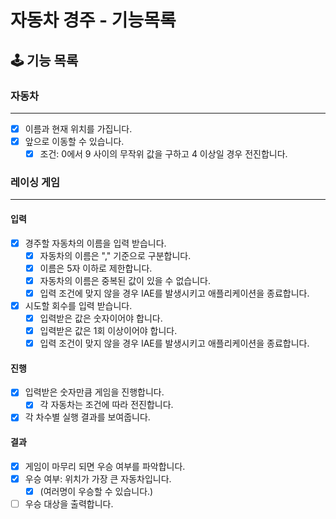 # 자동차 경주 - 기능목록

## 🕹️️ 기능 목록

### 자동차
___
- [x] 이름과 현재 위치를 가집니다.
- [x] 앞으로 이동할 수 있습니다.
  - [x] 조건: 0에서 9 사이의 무작위 값을 구하고 4 이상일 경우 전진합니다.

### 레이싱 게임
___
#### 입력
- [x] 경주할 자동차의 이름을 입력 받습니다.
  - [x] 자동차의 이름은 "," 기준으로 구분합니다.
  - [x] 이름은 5자 이하로 제한합니다.
  - [x] 자동차의 이름은 중복된 값이 있을 수 없습니다.
  - [x] 입력 조건에 맞지 않을 경우 IAE를 발생시키고 애플리케이션을 종료합니다.

- [x] 시도할 회수를 입력 받습니다.
  - [x] 입력받은 값은 숫자이어야 합니다.
  - [x] 입력받은 값은 1회 이상이어야 합니다.
  - [x] 입력 조건이 맞지 않을 경우 IAE를 발생시키고 애플리케이션을 종료합니다.

#### 진행
- [x] 입력받은 숫자만큼 게임을 진행합니다.
  - [x] 각 자동차는 조건에 따라 전진합니다.

- [x] 각 차수별 실행 결과를 보여줍니다.

#### 결과
- [x] 게임이 마무리 되면 우승 여부를 파악합니다.
- [x] 우승 여부: 위치가 가장 큰 자동차입니다. 
  - [x] (여러명이 우승할 수 있습니다.)

- [ ] 우승 대상을 출력합니다.